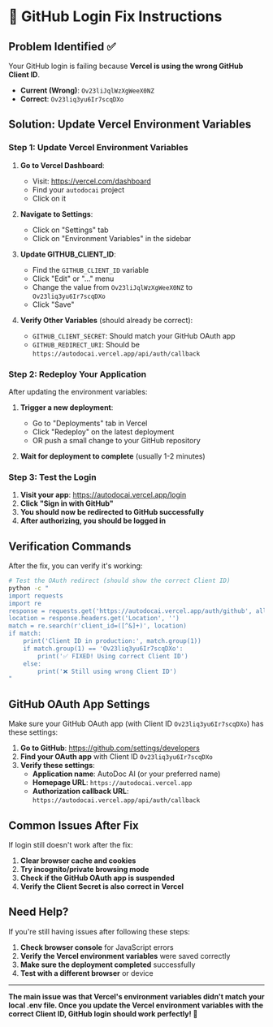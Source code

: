 # 🔧 GitHub Login Fix Instructions

## Problem Identified ✅

Your GitHub login is failing because **Vercel is using the wrong GitHub Client ID**.

- **Current (Wrong)**: `Ov23liJqlWzXgWeeX0NZ`
- **Correct**: `Ov23liq3yu6Ir7scqDXo`

## Solution: Update Vercel Environment Variables

### Step 1: Update Vercel Environment Variables

1. **Go to Vercel Dashboard**:
   - Visit: https://vercel.com/dashboard
   - Find your `autodocai` project
   - Click on it

2. **Navigate to Settings**:
   - Click on "Settings" tab
   - Click on "Environment Variables" in the sidebar

3. **Update GITHUB_CLIENT_ID**:
   - Find the `GITHUB_CLIENT_ID` variable
   - Click "Edit" or "..." menu
   - Change the value from `Ov23liJqlWzXgWeeX0NZ` to `Ov23liq3yu6Ir7scqDXo`
   - Click "Save"

4. **Verify Other Variables** (should already be correct):
   - `GITHUB_CLIENT_SECRET`: Should match your GitHub OAuth app
   - `GITHUB_REDIRECT_URI`: Should be `https://autodocai.vercel.app/api/auth/callback`

### Step 2: Redeploy Your Application

After updating the environment variables:

1. **Trigger a new deployment**:
   - Go to "Deployments" tab in Vercel
   - Click "Redeploy" on the latest deployment
   - OR push a small change to your GitHub repository

2. **Wait for deployment to complete** (usually 1-2 minutes)

### Step 3: Test the Login

1. **Visit your app**: https://autodocai.vercel.app/login
2. **Click "Sign in with GitHub"**
3. **You should now be redirected to GitHub successfully**
4. **After authorizing, you should be logged in**

## Verification Commands

After the fix, you can verify it's working:

```bash
# Test the OAuth redirect (should show the correct Client ID)
python -c "
import requests
import re
response = requests.get('https://autodocai.vercel.app/auth/github', allow_redirects=False)
location = response.headers.get('Location', '')
match = re.search(r'client_id=([^&]+)', location)
if match:
    print('Client ID in production:', match.group(1))
    if match.group(1) == 'Ov23liq3yu6Ir7scqDXo':
        print('✅ FIXED! Using correct Client ID')
    else:
        print('❌ Still using wrong Client ID')
"
```

## GitHub OAuth App Settings

Make sure your GitHub OAuth app (with Client ID `Ov23liq3yu6Ir7scqDXo`) has these settings:

1. **Go to GitHub**: https://github.com/settings/developers
2. **Find your OAuth app** with Client ID `Ov23liq3yu6Ir7scqDXo`
3. **Verify these settings**:
   - **Application name**: AutoDoc AI (or your preferred name)
   - **Homepage URL**: `https://autodocai.vercel.app`
   - **Authorization callback URL**: `https://autodocai.vercel.app/api/auth/callback`

## Common Issues After Fix

If login still doesn't work after the fix:

1. **Clear browser cache and cookies**
2. **Try incognito/private browsing mode**
3. **Check if the GitHub OAuth app is suspended**
4. **Verify the Client Secret is also correct in Vercel**

## Need Help?

If you're still having issues after following these steps:

1. **Check browser console** for JavaScript errors
2. **Verify the Vercel environment variables** were saved correctly
3. **Make sure the deployment completed** successfully
4. **Test with a different browser** or device

---

**The main issue was that Vercel's environment variables didn't match your local .env file. Once you update the Vercel environment variables with the correct Client ID, GitHub login should work perfectly! 🚀**